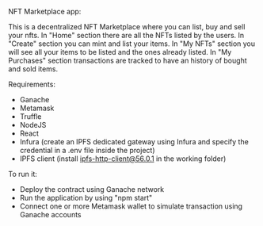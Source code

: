 NFT Marketplace app:

This is a decentralized NFT Marketplace where you can list, buy and sell your nfts.
In "Home" section there are all the NFTs listed by the users.
In "Create" section you can mint and list your items.
In "My NFTs" section you will see all your items to be listed and the ones already listed.
In "My Purchases" section transactions are tracked to have an history of bought and sold items.


Requirements:
- Ganache
- Metamask
- Truffle
- NodeJS
- React
- Infura (create an IPFS dedicated gateway using Infura and specify the credential in a .env file inside the project)
- IPFS client (install ipfs-http-client@56.0.1 in the working folder)

To run it:
- Deploy the contract using Ganache network
- Run the application by using "npm start"
- Connect one or more Metamask wallet to simulate transaction using Ganache accounts